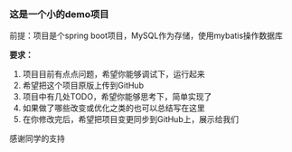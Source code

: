 ### 这是一个小的demo项目

前提：项目是个spring boot项目，MySQL作为存储，使用mybatis操作数据库

**要求：**
1. 项目目前有点点问题，希望你能够调试下，运行起来
2. 希望把这个项目原版上传到GitHub
3. 项目中有几处TODO，希望你能够思考下，简单实现了
4. 如果做了哪些改变或优化之类的也可以总结写在这里
5. 在你修改完后，希望把项目变更同步到GitHub上，展示给我们


感谢同学的支持